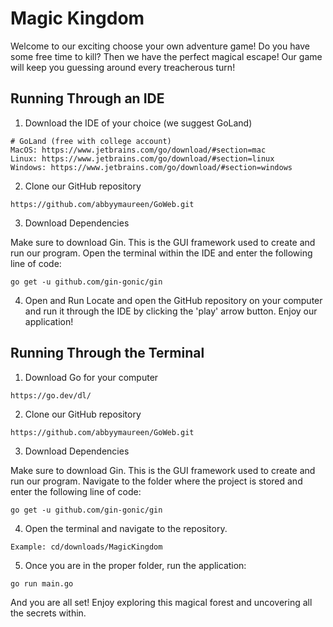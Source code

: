 # Magic Kingdom

Welcome to our exciting choose your own adventure game! Do you have some
free time to kill? Then we have the perfect magical escape! Our game will keep
you guessing around every treacherous turn!

## Running Through an IDE
1. Download the IDE of your choice (we suggest GoLand)
```
# GoLand (free with college account)
MacOS: https://www.jetbrains.com/go/download/#section=mac
Linux: https://www.jetbrains.com/go/download/#section=linux
Windows: https://www.jetbrains.com/go/download/#section=windows
```

2. Clone our GitHub repository
```
https://github.com/abbyymaureen/GoWeb.git
```

3. Download Dependencies

Make sure to download Gin. This is the GUI framework used to create
and run our program. Open the terminal within the IDE and enter the following
line of code:

```
go get -u github.com/gin-gonic/gin
```

4. Open and Run
   Locate and open the GitHub repository on your computer and run it through the IDE
   by clicking the 'play' arrow button. Enjoy our application!

## Running Through the Terminal
1. Download Go for your computer
```
https://go.dev/dl/
```

2. Clone our GitHub repository
```
https://github.com/abbyymaureen/GoWeb.git
```

3. Download Dependencies

Make sure to download Gin. This is the GUI framework used to create
and run our program. Navigate to the folder where the project is stored
and enter the following line of code:

```
go get -u github.com/gin-gonic/gin
```

4. Open the terminal and navigate to the repository.
```
Example: cd/downloads/MagicKingdom
```

5. Once you are in the proper folder, run the application:
```
go run main.go
```

And you are all set! Enjoy exploring this magical forest and uncovering
all the secrets within.

